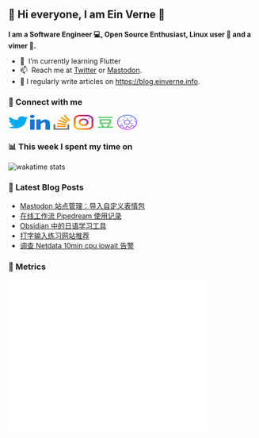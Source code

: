 ## 👋 Hi everyone, I am Ein Verne 👋

**I am a Software Engineer 💻, Open Source Enthusiast, Linux user :penguin: and a vimer :man:.**

- 🌱 &nbsp;I’m currently learning Flutter
- 📫 &nbsp;Reach me at [Twitter](https://twitter.com/einverne) or <a rel="me" href="https://m.einverne.info/@einverne">Mastodon</a>.
- 📝 I regularly write articles on <https://blog.einverne.info>.


### 🔗 Connect with me
<a href="https://twitter.com/einverne" target="_blank"><img align="center" src="images/twitter.svg" alt="twitter einverne" height="30" width="40" /></a>
<a href="https://linkedin.com/in/einverne" target="_blank"><img align="center" src="images/linked-in-alt.svg" alt="linkedin einverne" height="30" width="40" /></a>
<a href="https://stackoverflow.com/users/1820217/einverne" target="_blank"><img align="center" src="images/stack-overflow.svg" alt="stackoverflow einverne" height="30" width="40" /></a>
<a href="https://instagram.com/einverne" target="_blank"><img align="center" src="images/instagram.svg" alt="instagram einverne" height="30" width="40" /></a>
<a href="https://www.douban.com/people/einverne" target="_blank"><img align="center" src="images/douban.svg" alt="douban einverne" height="30" width="40" /></a>
<a href="https://homer.einverne.info" target="_blank"><img align="center" src="images/homer.svg" alt="einverne online services" height="30" width="40" /></a>

### 📊 This week I spent my time on

![wakatime stats](https://github-readme-stats.vercel.app/api/wakatime?username=einverne&api_domain=wakapi.einverne.info&hide_title=true&hide_border=true&langs_count=5&bg_color=00000000&text_color=777&layout=compact)

### 📕 Latest Blog Posts
<!-- BLOG-POST-LIST:START -->
- [Mastodon 站点管理：导入自定义表情包](https://einverne.github.io/post/2022/11/mastodon-custom-emoji.html)
- [在线工作流 Pipedream 使用记录](https://einverne.github.io/post/2022/11/pipedream-usage.html)
- [Obsidian 中的日语学习工具](https://einverne.github.io/post/2022/11/japanese-learning-tools-in-obsidian.html)
- [打字输入练习网站推荐](https://einverne.github.io/post/2022/11/type-practice-website.html)
- [调查 Netdata 10min cpu iowait 告警](https://einverne.github.io/post/2022/10/netdata-cpu-iowait.html)
<!-- BLOG-POST-LIST:END -->

### 👻 Metrics
<img align="left" src="/metrics.base.svg" alt="Metrics" width="400">
